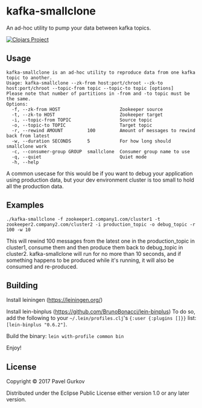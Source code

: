 # kafka-smallclone

An ad-hoc utility to pump your data between kafka topics. 

[![Clojars Project](http://clojars.org/trueneu/kafka-smallclone/latest-version.svg)](http://clojars.org/trueneu/kafka-smallclone)

## Usage

    kafka-smallclone is an ad-hoc utility to reproduce data from one kafka topic to another.
    Usage: kafka-smallclone --zk-from host:port/chroot --zk-to host:port/chroot --topic-from topic --topic-to topic [options]
    Please note that number of partitions in -from and -to topic must be the same.
    Options:
      -f, --zk-from HOST                      Zookeeper source
      -t, --zk-to HOST                        Zookeeper target
      -i, --topic-from TOPIC                  Source topic
      -o, --topic-to TOPIC                    Target topic
      -r, --rewind AMOUNT         100         Amount of messages to rewind back from latest
      -w, --duration SECONDS      5           For how long should smallclone work
      -c, --consumer-group GROUP  smallclone  Consumer group name to use
      -q, --quiet                             Quiet mode
      -h, --help
      
A common usecase for this would be if you want to debug
your application using production data, but your dev environment
cluster is too small to hold all the production data.
      
## Examples

    ./kafka-smallclone -f zookeeper1.company1.com/cluster1 -t zookeeper2.company2.com/cluster2 -i production_topic -o debug_topic -r 100 -w 10 

This will rewind 100 messages from the latest one in the production_topic in cluster1,
consume them and then produce them back to debug_topic in cluster2. kafka-smallclone will
run for no more than 10 seconds, and if something happens to be produced while
it's running, it will also be consumed and re-produced.

## Building

Install leiningen (https://leiningen.org/)

Install lein-binplus (https://github.com/BrunoBonacci/lein-binplus) 
To do so, add the following to your `~/.lein/profiles.clj`'s `{:user {:plugins []}}` list: `[lein-binplus "0.6.2"]`.

Build the binary:
`lein with-profile common bin`

Enjoy!

## License

Copyright © 2017 Pavel Gurkov

Distributed under the Eclipse Public License either version 1.0 or any later version.